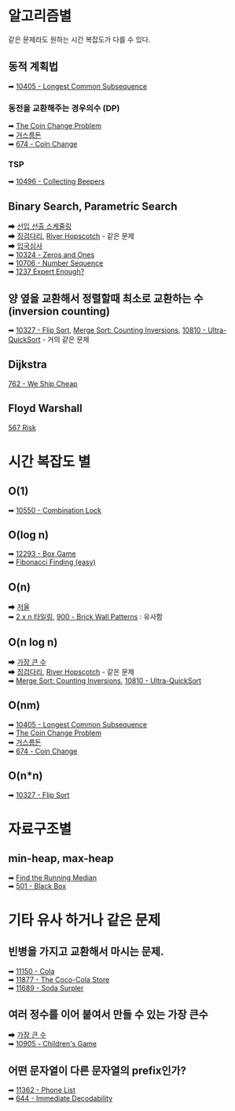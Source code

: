 # 알고리즘별
같은 문제라도 원하는 시간 복잡도가 다를 수 있다.  
## 동적 계획법  
➡ [10405 - Longest Common Subsequence](https://uva.onlinejudge.org/index.php?option=com_onlinejudge&Itemid=8&category=24&page=show_problem&problem=1346)  
### 동전을 교환해주는 경우의수 (DP)
➡ [The Coin Change Problem](https://www.hackerrank.com/challenges/coin-change/problem)  
➡ [거스름돈](https://programmers.co.kr/learn/courses/30/lessons/12907)  
➡ [674 - Coin Change](https://uva.onlinejudge.org/index.php?option=com_onlinejudge&Itemid=8&category=24&page=show_problem&problem=615)  
### TSP
➡ [10496 - Collecting Beepers](http://uva.onlinejudge.org/index.php?option=com_onlinejudge&Itemid=8&category=24&page=show_problem&problem=1437)  
## Binary Search, Parametric Search
➡ [선입 선출 스케줄링](https://programmers.co.kr/learn/courses/30/lessons/12920)  
➡ [징검다리](https://programmers.co.kr/learn/courses/30/lessons/43236), [River Hopscotch](http://poj.org/problem?id=3258) - 같은 문제  
➡ [입국심사](https://programmers.co.kr/learn/courses/30/lessons/43238)  
➡ [10324 - Zeros and Ones](https://uva.onlinejudge.org/index.php?option=com_onlinejudge&Itemid=8&category=24&page=show_problem&problem=1265)  
➡ [10706 - Number Sequence](http://uva.onlinejudge.org/index.php?option=com_onlinejudge&Itemid=8&category=24&page=show_problem&problem=1647)  
➡ [1237 Expert Enough?](http://uva.onlinejudge.org/index.php?option=com_onlinejudge&Itemid=8&category=24&page=show_problem&problem=3678)  
## 양 옆을 교환해서 정렬할때 최소로 교환하는 수 (inversion counting)
➡ [10327 - Flip Sort](https://uva.onlinejudge.org/index.php?option=com_onlinejudge&Itemid=8&category=24&page=show_problem&problem=1268), [Merge Sort: Counting Inversions](https://www.hackerrank.com/challenges/ctci-merge-sort/problem), [10810 - Ultra-QuickSort](https://uva.onlinejudge.org/index.php?option=com_onlinejudge&Itemid=8&category=24&page=show_problem&problem=1751) - 거의 같은 문제  
## Dijkstra
[762 - We Ship Cheap](http://uva.onlinejudge.org/index.php?option=com_onlinejudge&Itemid=8&category=24&page=show_problem&problem=703)  
## Floyd Warshall
[567 Risk](http://uva.onlinejudge.org/index.php?option=com_onlinejudge&Itemid=8&category=24&page=show_problem&problem=508)  
# 시간 복잡도 별
## O(1)
➡ [10550 - Combination Lock](https://uva.onlinejudge.org/index.php?option=com_onlinejudge&Itemid=8&category=24&page=show_problem&problem=1491)  
## O(log n)
➡ [12293 - Box Game](http://uva.onlinejudge.org/index.php?option=com_onlinejudge&Itemid=8&category=24&page=show_problem&problem=3714)  
➡ [Fibonacci Finding (easy)](https://www.hackerrank.com/challenges/fibonacci-finding-easy)  
## O(n)
➡ [저울](https://programmers.co.kr/learn/courses/30/lessons/42886)  
➡ [2 x n 타일링](https://programmers.co.kr/learn/courses/30/lessons/12900), [900 - Brick Wall Patterns](https://uva.onlinejudge.org/index.php?option=com_onlinejudge&Itemid=8&category=24&page=show_problem&problem=841) : 유사함  
## O(n log n)
➡ [가장 큰 수](https://programmers.co.kr/learn/courses/30/lessons/42746)  
➡ [징검다리](https://programmers.co.kr/learn/courses/30/lessons/43236), [River Hopscotch](http://poj.org/problem?id=3258) - 같은 문제  
➡ [Merge Sort: Counting Inversions](https://www.hackerrank.com/challenges/ctci-merge-sort/problem), [10810 - Ultra-QuickSort](https://uva.onlinejudge.org/index.php?option=com_onlinejudge&Itemid=8&category=24&page=show_problem&problem=1751)  
## O(nm)
➡ [10405 - Longest Common Subsequence](https://uva.onlinejudge.org/index.php?option=com_onlinejudge&Itemid=8&category=24&page=show_problem&problem=1346)  
➡ [The Coin Change Problem](https://www.hackerrank.com/challenges/coin-change/problem)  
➡ [거스름돈](https://programmers.co.kr/learn/courses/30/lessons/12907)  
➡ [674 - Coin Change](https://uva.onlinejudge.org/index.php?option=com_onlinejudge&Itemid=8&category=24&page=show_problem&problem=615)  
## O(n*n)
➡ [10327 - Flip Sort](https://uva.onlinejudge.org/index.php?option=com_onlinejudge&Itemid=8&category=24&page=show_problem&problem=1268)  
# 자료구조별
## min-heap, max-heap
➡ [Find the Running Median](https://www.hackerrank.com/challenges/find-the-running-median)  
➡ [501 - Black Box](http://uva.onlinejudge.org/index.php?option=com_onlinejudge&Itemid=8&category=24&page=show_problem&problem=442)  
# 기타 유사 하거나 같은 문제
## 빈병을 가지고 교환해서 마시는 문제.
➡ [11150 - Cola](http://uva.onlinejudge.org/index.php?option=com_onlinejudge&Itemid=8&category=24&page=show_problem&problem=2091)  
➡ [11877 - The Coco-Cola Store](http://uva.onlinejudge.org/index.php?option=com_onlinejudge&Itemid=8&category=24&page=show_problem&problem=2999)  
➡ [11689 - Soda Surpler](http://uva.onlinejudge.org/index.php?option=com_onlinejudge&Itemid=8&category=24&page=show_problem&problem=2736)  
## 여러 정수를 이어 붙여서 만들 수 있는 가장 큰수  
➡ [가장 큰 수](https://programmers.co.kr/learn/courses/30/lessons/42746)  
➡ [10905 - Children's Game](http://uva.onlinejudge.org/index.php?option=com_onlinejudge&Itemid=8&category=24&page=show_problem&problem=1846)  
## 어떤 문자열이 다른 문자열의 prefix인가?
➡ [11362 - Phone List](http://uva.onlinejudge.org/index.php?option=com_onlinejudge&Itemid=8&category=24&page=show_problem&problem=2347)  
➡ [644 - Immediate Decodability](http://uva.onlinejudge.org/index.php?option=com_onlinejudge&Itemid=8&category=24&page=show_problem&problem=585)  
